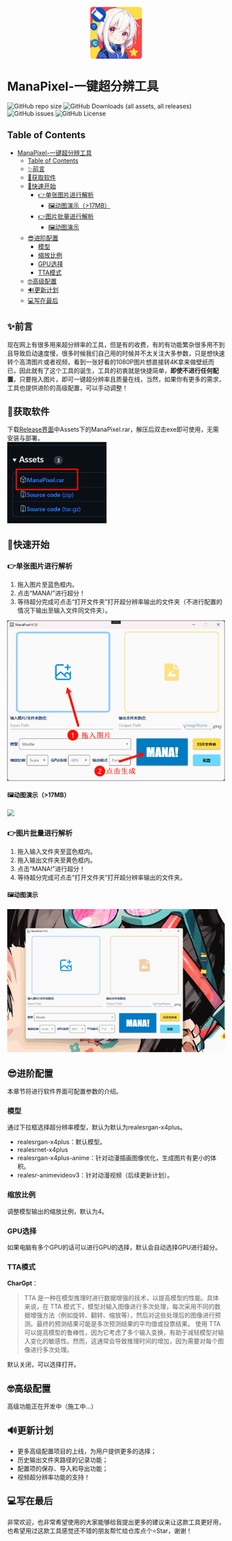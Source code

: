 <p align="center">
  <img src="https://raw.githubusercontent.com/isNineSun/img_repository/main/LOGO.png" height=120>
</p>

# ManaPixel-一键超分辨工具
![GitHub repo size](https://img.shields.io/github/repo-size/isNinesun/MANAPixel)
![GitHub Downloads (all assets, all releases)](https://img.shields.io/github/downloads/isNineSun/ManaPixel/total)
![GitHub issues](https://img.shields.io/github/issues/isNineSun/ManaPixel)
![GitHub License](https://img.shields.io/github/license/isNinesun/MANAPixel)



## Table of Contents
- [ManaPixel-一键超分辨工具](#manapixel-一键超分辨工具)
  - [Table of Contents](#table-of-contents)
  - [✨前言](#前言)
  - [👜获取软件](#获取软件)
  - [🚀快速开始](#快速开始)
    - [👉单张图片进行解析](#单张图片进行解析)
      - [🖼️动图演示（\>17MB）](#️动图演示17mb)
    - [👉图片批量进行解析](#图片批量进行解析)
      - [🖼️动图演示](#️动图演示)
  - [😎进阶配置](#进阶配置)
    - [模型](#模型)
    - [缩放比例](#缩放比例)
    - [GPU选择](#gpu选择)
    - [TTA模式](#tta模式)
  - [🤓高级配置](#高级配置)
  - [🔊更新计划](#更新计划)
  - [💻写在最后](#写在最后)


## ✨前言
现在网上有很多用来超分辨率的工具，但是有的收费，有的有功能繁杂很多用不到且导致启动速度慢，很多时候我们自己用的时候并不太关注大多参数，只是想快速转个高清图片或者视频，看到一张好看的1080P图片想直接转4K拿来做壁纸而已，因此就有了这个工具的诞生，工具的初衷就是快捷简单，**即使不进行任何配置**，只要拖入图片，即可一键超分辨率且质量在线，当然，如果你有更多的需求，工具也提供进阶的高级配置，可以手动调整！    

## 👜获取软件
下载[Release界面](https://github.com/isNineSun/ManaPixel/releases)中Assets下的ManaPixel.rar，解压后双击exe即可使用，无需安装与部署。   
![](https://raw.githubusercontent.com/isNineSun/img_repository/main/29ccf97da91069540b3d080f0fef4c7a.png)    

## 🚀快速开始
### 👉单张图片进行解析
1. 拖入图片至蓝色框内。    
2. 点击“MANA!”进行超分！    
3. 等待超分完成可点击“打开文件夹”打开超分辨率输出的文件夹（不进行配置的情况下输出至输入文件同文件夹）。  

![](https://raw.githubusercontent.com/isNineSun/img_repository/main/PixPin_2024-01-25_23-42-47.png)    

#### 🖼️动图演示（>17MB）
![](https://raw.githubusercontent.com/isNineSun/img_repository/main/PixPin_2024-01-27_00-43-16.gif)    

### 👉图片批量进行解析
1. 拖入输入文件夹至蓝色框内。    
2. 拖入输出文件夹至黄色框内。    
3. 点击“MANA!”进行超分！    
4. 等待超分完成可点击“打开文件夹”打开超分辨率输出的文件夹。     

#### 🖼️动图演示
![](https://raw.githubusercontent.com/isNineSun/img_repository/main/PixPin_2024-02-02_00-55-26.gif)

## 😎进阶配置
本章节将进行软件界面可配置参数的介绍。    
### 模型
通过下拉框选择超分辨率模型，默认为默认为realesrgan-x4plus。
* realesrgan-x4plus：默认模型。
* realesrnet-x4plus
* realesrgan-x4plus-anime：针对动漫插画图像优化，生成图片有更小的体积。
* realesr-animevideov3：针对动漫视频（后续更新计划）。    
### 缩放比例
调整模型输出的缩放比例，默认为4。
### GPU选择
如果电脑有多个GPU的话可以进行GPU的选择，默认会自动选择GPU进行超分。
### TTA模式
**CharGpt**：
> TTA 是一种在模型推理时进行数据增强的技术，以提高模型的性能。具体来说，在 TTA 模式下，模型对输入图像进行多次处理，每次采用不同的数据增强方法（例如旋转、翻转、缩放等），然后对这些处理后的图像进行预测。最终的预测结果可能是多次预测结果的平均值或投票结果。
使用 TTA 可以提高模型的鲁棒性，因为它考虑了多个输入变换，有助于减轻模型对输入变化的敏感性。然而，这通常会导致推理时间的增加，因为需要对每个图像进行多次处理。

默认关闭，可以选择打开。    

## 🤓高级配置
高级功能正在开发中（施工中...）    

## 🔊更新计划
* 更多高级配置项目的上线，为用户提供更多的选择；
* 历史输出文件夹路径的记录功能；
* 配置项的保存、导入和导出功能；
* 视频超分辨率功能的支持！

## 💻写在最后
非常欢迎，也非常希望使用的大家能够给我提出更多的建议来让这款工具更好用，也希望用过这款工具感觉还不错的朋友帮忙给仓库点个⭐Star，谢谢！